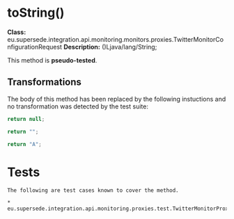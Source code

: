 # toString()

**Class:** eu.supersede.integration.api.monitoring.monitors.proxies.TwitterMonitorConfigurationRequest
**Description:** ()Ljava/lang/String;

This method is **pseudo-tested**.


## Transformations


The body of this method has been replaced by the following instuctions and no transformation was detected by the test suite:

```Java
return null;
```

```Java
return "";
```

```Java
return "A";
```




# Tests
    The following are test cases known to cover the method.

    * eu.supersede.integration.api.monitoring.proxies.test.TwitterMonitorProxyTest.eu.supersede.integration.api.monitoring.proxies.test.TwitterMonitorProxyTest 

